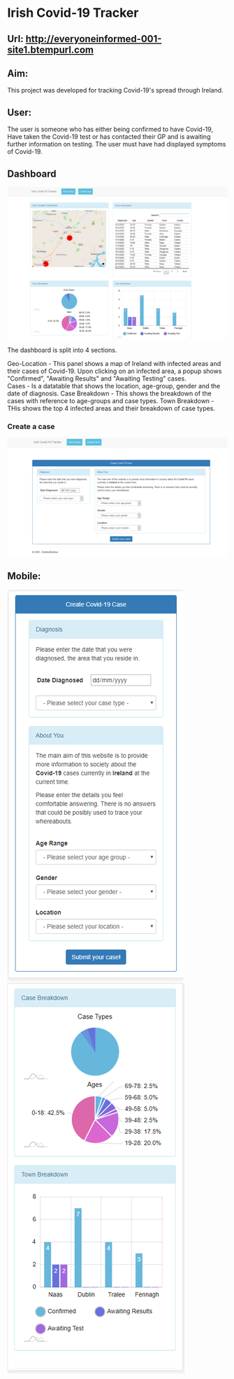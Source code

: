 # Irish Covid-19 Tracker

## Url: http://everyoneinformed-001-site1.btempurl.com 
## Aim:
This project was developed for tracking Covid-19's spread through Ireland.

## User:
The user is someone who has either being confirmed to have Covid-19, Have taken the Covid-19 test or has contacted their GP
and is awaiting further information on testing. The user must have had displayed symptoms of Covid-19.

## Dashboard
![Dashboard](https://github.com/SobblesBobbles/Covid-19IrelandTracker/blob/master/Images/Covid19IrelandTrackerDashboard.PNG)

The dashboard is split into 4 sections.

Geo-Location - This panel shows a map of Ireland with infected areas and their cases of Covid-19. 
               Upon clicking on an infected area, a popup shows "Confirmed", "Awaiting Results" and "Awaiting Testing" cases.  
Cases - Is a datatable that shows the location, age-group, gender and the date of diagnosis. 
Case Breakdown - This shows the breakdown of the cases with reference to age-groups and case types.
Town Breakdown - THis shows the top 4 infected areas and their breakdown of case types.

### Create a case
![Dashboard](https://github.com/SobblesBobbles/Covid-19IrelandTracker/blob/master/Images/Covid19CreateCase.PNG)


## Mobile:

![Dashboard](https://github.com/SobblesBobbles/Covid-19IrelandTracker/blob/master/Images/Covid19IrelandTrackerCreateCaseMobile.PNG)
![Dashboard](https://github.com/SobblesBobbles/Covid-19IrelandTracker/blob/master/Images/Covid19IrelandTrackerDashboardMobile2.PNG)

